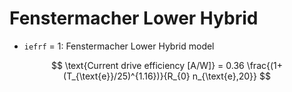 # Fenstermacher Lower Hybrid

- `iefrf` = 1: Fenstermacher Lower Hybrid model

$$
\text{Current drive efficiency [A/W]} = 0.36 \frac{(1+(T_{\text{e}}/25)^{1.16})}{R_{0} n_{\text{e},20}}
$$                